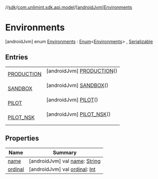 //[sdk](../../../index.md)/[com.unlimint.sdk.api.model](../index.md)/[[androidJvm]Environments](index.md)



# Environments  
 [androidJvm] enum [Environments](index.md) : [Enum](https://kotlinlang.org/api/latest/jvm/stdlib/kotlin/-enum/index.html)<[Environments](index.md)> , [Serializable](https://developer.android.com/reference/kotlin/java/io/Serializable.html)   


## Entries  
  
| | |
|---|---|
| <a name="com.unlimint.sdk.api.model/Environments.PRODUCTION///PointingToDeclaration/"></a>[PRODUCTION](-p-r-o-d-u-c-t-i-o-n/index.md)| <a name="com.unlimint.sdk.api.model/Environments.PRODUCTION///PointingToDeclaration/"></a> [androidJvm] [PRODUCTION](-p-r-o-d-u-c-t-i-o-n/index.md)()  <br>   <br>|
| <a name="com.unlimint.sdk.api.model/Environments.SANDBOX///PointingToDeclaration/"></a>[SANDBOX](-s-a-n-d-b-o-x/index.md)| <a name="com.unlimint.sdk.api.model/Environments.SANDBOX///PointingToDeclaration/"></a> [androidJvm] [SANDBOX](-s-a-n-d-b-o-x/index.md)()  <br>   <br>|
| <a name="com.unlimint.sdk.api.model/Environments.PILOT///PointingToDeclaration/"></a>[PILOT](-p-i-l-o-t/index.md)| <a name="com.unlimint.sdk.api.model/Environments.PILOT///PointingToDeclaration/"></a> [androidJvm] [PILOT](-p-i-l-o-t/index.md)()  <br>   <br>|
| <a name="com.unlimint.sdk.api.model/Environments.PILOT_NSK///PointingToDeclaration/"></a>[PILOT_NSK](-p-i-l-o-t_-n-s-k/index.md)| <a name="com.unlimint.sdk.api.model/Environments.PILOT_NSK///PointingToDeclaration/"></a> [androidJvm] [PILOT_NSK](-p-i-l-o-t_-n-s-k/index.md)()  <br>   <br>|


## Properties  
  
|  Name |  Summary | 
|---|---|
| <a name="com.unlimint.sdk.api.model/Environments/name/#/PointingToDeclaration/"></a>[name](index.md#%5Bcom.unlimint.sdk.api.model%2FEnvironments%2Fname%2F%23%2FPointingToDeclaration%2F%5D%2FProperties%2F1936603499)| <a name="com.unlimint.sdk.api.model/Environments/name/#/PointingToDeclaration/"></a> [androidJvm] val [name](index.md#%5Bcom.unlimint.sdk.api.model%2FEnvironments%2Fname%2F%23%2FPointingToDeclaration%2F%5D%2FProperties%2F1936603499): [String](https://kotlinlang.org/api/latest/jvm/stdlib/kotlin/-string/index.html)   <br>|
| <a name="com.unlimint.sdk.api.model/Environments/ordinal/#/PointingToDeclaration/"></a>[ordinal](index.md#%5Bcom.unlimint.sdk.api.model%2FEnvironments%2Fordinal%2F%23%2FPointingToDeclaration%2F%5D%2FProperties%2F1936603499)| <a name="com.unlimint.sdk.api.model/Environments/ordinal/#/PointingToDeclaration/"></a> [androidJvm] val [ordinal](index.md#%5Bcom.unlimint.sdk.api.model%2FEnvironments%2Fordinal%2F%23%2FPointingToDeclaration%2F%5D%2FProperties%2F1936603499): [Int](https://kotlinlang.org/api/latest/jvm/stdlib/kotlin/-int/index.html)   <br>|

